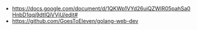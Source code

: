 - https://docs.google.com/document/d/1QKWp1VYd26uiQZWIR05pahSa0HnbD1qqj9dtIQiVVjU/edit#
- https://github.com/GoesToEleven/golang-web-dev